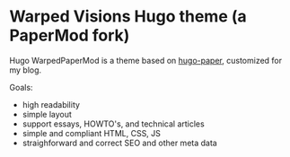 # Warped Visions Hugo theme (a PaperMod fork)

Hugo WarpedPaperMod is a theme based on [hugo-paper](https://github.com/nanxiaobei/hugo-paper/tree/4330c8b12aa48bfdecbcad6ad66145f679a430b3), customized for my blog.

Goals:
- high readability
- simple layout
- support essays, HOWTO's, and technical articles
- simple and compliant HTML, CSS, JS
- straighforward and correct SEO and other meta data

